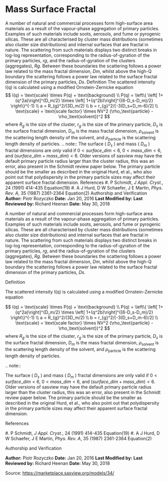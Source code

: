 # Mass Surface Fractal

A number of natural and commercial processes form high-surface area materials as a result of the vapour-phase aggregation of primary particles. Examples of such materials include soots, aerosols, and fume or pyrogenic silicas. These are all characterised by cluster mass distributions (sometimes also cluster size distributions) and internal surfaces that are fractal in nature. The scattering from such materials displays two distinct breaks in log-log representation, corresponding to the radius-of-gyration of the primary particles, $rg$, and the radius-of-gyration of the clusters (aggregates), $Rg$. Between these boundaries the scattering follows a power law related to the mass fractal dimension, $Dm$, whilst above the high-Q boundary the scattering follows a power law related to the surface fractal dimension of the primary particles, $Ds$. Definition The scattered intensity I(q) is calculated using a modified Ornstein-Zernicke equation $$  I(q) = \text{scale} \times P(q) + \text{background} \\ P(q) = \left\{ \left[ 1+(q^2a)\right]^{D_m/2} \times \left[ 1+(q^2b)\right]^{(6-D_s-D_m)/2} \right\}^{-1} \\ a = R_{g}^2/(3D_m/2) \\ b = r_{g}^2/[-3(D_s+D_m-6)/2] \\ \text{scale} = \text{scale factor} \times NV^2 (\rho_\text{particle} - \rho_\text{solvent})^2 $$ where $R_g$ is the size of the cluster, $r_g$ is the size of the primary particle, $D_s$ is the surface fractal dimension, $D_m$ is the mass fractal dimension, $\rho_\text{solvent}$ is the scattering length density of the solvent, and $\rho_\text{particle}$ is the scattering length density of particles. .. note:: The surface ( $D_s$ ) and mass ( $D_m$ ) fractal dimensions are only     valid if $0 < surface\_dim < 6$, $0 < mass\_dim < 6$, and     $(surface\_dim + mass\_dim ) < 6$.     Older versions of sasview may have the default primary particle radius     larger than the cluster radius, this was an error, also present in the     Schmidt review paper below. The primary particle should be the smaller     as described in the original Hurd, et al., who also point out that     polydispersity in the primary particle sizes may affect their     apparent surface fractal dimension. References #. P Schmidt, *J Appl. Cryst.*, 24 (1991) 414-435 Equation(19) #. A J Hurd, D W Schaefer, J E Martin, *Phys. Rev. A*,    35 (1987) 2361-2364 Equation(2) Authorship and Verification **Author:** Piotr Rozyczko **Date:** Jan 20, 2016 **Last Modified by:** **Last Reviewed by:** Richard Heenan **Date:** May 30, 2018

A number of natural and commercial processes form high-surface area materials as a result of the vapour-phase aggregation of primary particles. Examples of such materials include soots, aerosols, and fume or pyrogenic silicas. These are all characterised by cluster mass distributions (sometimes also cluster size distributions) and internal surfaces that are fractal in nature. The scattering from such materials displays two distinct breaks in log-log representation, corresponding to the radius-of-gyration of the primary particles, $rg$, and the radius-of-gyration of the clusters (aggregates), $Rg$. Between these boundaries the scattering follows a power law related to the mass fractal dimension, $Dm$, whilst above the high-Q boundary the scattering follows a power law related to the surface fractal dimension of the primary particles, $Ds$.

Definition

The scattered intensity I(q) is calculated using a modified Ornstein-Zernicke equation

$$  I(q) = \text{scale} \times P(q) + \text{background} \\ P(q) = \left\{ \left[ 1+(q^2a)\right]^{D_m/2} \times \left[ 1+(q^2b)\right]^{(6-D_s-D_m)/2} \right\}^{-1} \\ a = R_{g}^2/(3D_m/2) \\ b = r_{g}^2/[-3(D_s+D_m-6)/2] \\ \text{scale} = \text{scale factor} \times NV^2 (\rho_\text{particle} - \rho_\text{solvent})^2 $$ where $R_g$ is the size of the cluster, $r_g$ is the size of the primary particle, $D_s$ is the surface fractal dimension, $D_m$ is the mass fractal dimension, $\rho_\text{solvent}$ is the scattering length density of the solvent, and $\rho_\text{particle}$ is the scattering length density of particles.

.. note::

The surface ( $D_s$ ) and mass ( $D_m$ ) fractal dimensions are only     valid if $0 < surface\_dim < 6$, $0 < mass\_dim < 6$, and     $(surface\_dim + mass\_dim ) < 6$.     Older versions of sasview may have the default primary particle radius     larger than the cluster radius, this was an error, also present in the     Schmidt review paper below. The primary particle should be the smaller     as described in the original Hurd, et al., who also point out that     polydispersity in the primary particle sizes may affect their     apparent surface fractal dimension.

References

#. P Schmidt, *J Appl. Cryst.*, 24 (1991) 414-435 Equation(19) #. A J Hurd, D W Schaefer, J E Martin, *Phys. Rev. A*,    35 (1987) 2361-2364 Equation(2)

Authorship and Verification

**Author:** Piotr Rozyczko **Date:** Jan 20, 2016 **Last Modified by:** **Last Reviewed by:** Richard Heenan **Date:** May 30, 2018

Source: https://marketplace.sasview.org/models/34/
